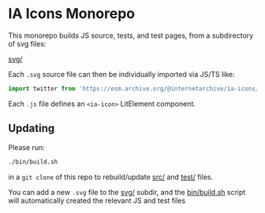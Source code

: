 # IA Icons Monorepo

This monorepo builds JS source, tests, and test pages, from a subdirectory of svg files:

[svg/](svg/)

Each `.svg` source file can then be individually imported via JS/TS like:
```js
import twitter from 'https://esm.archive.org/@internetarchive/ia-icons/src/twitter.js'
```

Each `.js` file defines an `<ia-icon>` LitElement component.


## Updating

Please run:
```sh
./bin/build.sh
```
in a `git clone` of this repo to rebuild/update [src/](src/) and [test/](test/) files.

You can add a new `.svg` file to the [svg/](svg/) subdir,
and the [bin/build.sh](bin/build.sh) script
will automatically created the relevant JS and test files
